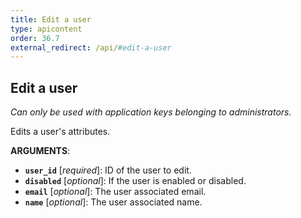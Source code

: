 ```yaml
---
title: Edit a user
type: apicontent
order: 36.7
external_redirect: /api/#edit-a-user
---
```


## Edit a user

_Can only be used with application keys belonging to administrators._

Edits a user's attributes.

**ARGUMENTS**:

* **`user_id`** [*required*]: ID of the user to edit.
* **`disabled`** [*optional*]: If the user is enabled or disabled.
* **`email`** [*optional*]: The user associated email.
* **`name`** [*optional*]: The user associated name.
